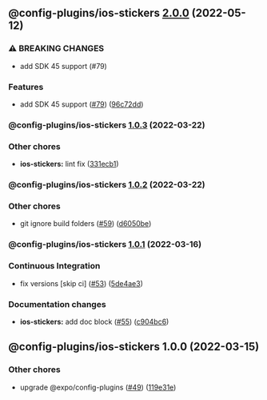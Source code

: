 ## @config-plugins/ios-stickers [2.0.0](https://github.com/expo/config-plugins/compare/@config-plugins/ios-stickers@1.0.3...@config-plugins/ios-stickers@2.0.0) (2022-05-12)


### ⚠ BREAKING CHANGES

* add SDK 45 support (#79)

### Features

* add SDK 45 support ([#79](https://github.com/expo/config-plugins/issues/79)) ([96c72dd](https://github.com/expo/config-plugins/commit/96c72dda469ace2b9eafd38ba4d21f1bcd2e3cdf))

### @config-plugins/ios-stickers [1.0.3](https://github.com/expo/config-plugins/compare/@config-plugins/ios-stickers@1.0.2...@config-plugins/ios-stickers@1.0.3) (2022-03-22)


### Other chores

* **ios-stickers:** lint fix ([331ecb1](https://github.com/expo/config-plugins/commit/331ecb163f000578bc519ebe94f90d62374095d1))

### @config-plugins/ios-stickers [1.0.2](https://github.com/expo/config-plugins/compare/@config-plugins/ios-stickers@1.0.1...@config-plugins/ios-stickers@1.0.2) (2022-03-22)


### Other chores

* git ignore build folders ([#59](https://github.com/expo/config-plugins/issues/59)) ([d6050be](https://github.com/expo/config-plugins/commit/d6050beb2a5c68dc59287c27ec388c2002ec7904))

### @config-plugins/ios-stickers [1.0.1](https://github.com/expo/config-plugins/compare/@config-plugins/ios-stickers@1.0.0...@config-plugins/ios-stickers@1.0.1) (2022-03-16)


### Continuous Integration

* fix versions [skip ci] ([#53](https://github.com/expo/config-plugins/issues/53)) ([5de4ae3](https://github.com/expo/config-plugins/commit/5de4ae3e6182c32b7aa24d70ccd23a11663bb089))


### Documentation changes

* **ios-stickers:** add doc block ([#55](https://github.com/expo/config-plugins/issues/55)) ([c904bc6](https://github.com/expo/config-plugins/commit/c904bc6a5f410645696a0356b5c188b94f80c231))

## @config-plugins/ios-stickers 1.0.0 (2022-03-15)


### Other chores

* upgrade @expo/config-plugins ([#49](https://github.com/expo/config-plugins/issues/49)) ([119e31e](https://github.com/expo/config-plugins/commit/119e31edf110409272ace750f02d651124e1a22d))
